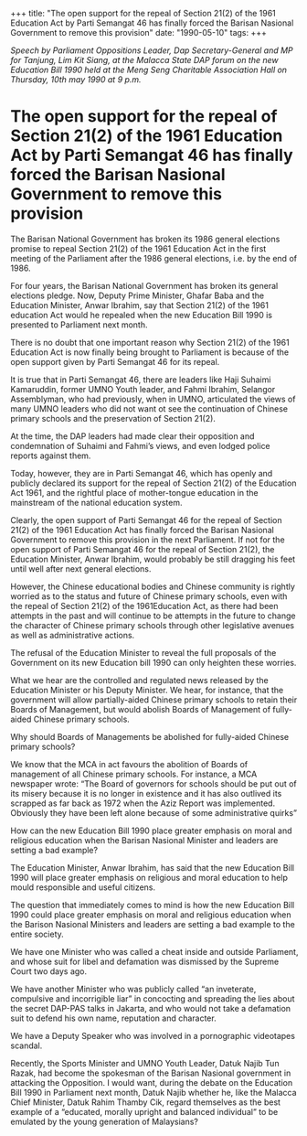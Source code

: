 +++ 
title: "The open support for the repeal of Section 21(2) of the 1961 Education Act by Parti Semangat 46 has finally forced the Barisan Nasional Government to remove this provision"
date: "1990-05-10"
tags:
+++

_Speech by Parliament Oppositions Leader, Dap Secretary-General and MP for Tanjung, Lim Kit Siang, at the Malacca State DAP forum on the new Education Bill 1990 held at the Meng Seng Charitable Association Hall on Thursday, 10th may 1990 at 9 p.m._

# The open support for the repeal of Section 21(2) of the 1961 Education Act by Parti Semangat 46 has finally forced the Barisan Nasional Government to remove this provision

The Barisan National Government has broken its 1986 general elections promise to repeal Section 21(2) of the 1961 Education Act in the first meeting of the Parliament after the 1986 general elections, i.e. by the end of 1986.</u>

For four years, the Barisan National Government has broken its general elections pledge. Now, Deputy Prime Minister, Ghafar Baba and the Education Minister, Anwar Ibrahim, say that Section 21(2) of the 1961 education Act would he repealed when the new Education Bill 1990 is presented to Parliament next month.

There is no doubt that one important reason why Section 21(2) of the 1961 Education Act is now finally being brought to Parliament is because of the open support given by Parti Semangat 46 for its repeal.

It is true that in Parti Semangat 46, there are leaders like Haji Suhaimi Kamaruddin, former UMNO Youth leader, and Fahmi Ibrahim, Selangor Assemblyman, who had previously, when in UMNO, articulated the views of many UMNO leaders who did not want ot see the continuation of Chinese primary schools and the preservation of Section 21(2).

At the time, the DAP leaders had made clear their opposition and condemnation of Suhaimi and Fahmi’s views, and even lodged police reports against them.

Today, however, they are in Parti Semangat 46, which has openly and publicly declared its support for the repeal of Section 21(2) of the Education Act 1961, and the rightful place of mother-tongue education in the mainstream of the national education system.

Clearly, the open support of Parti Semangat 46 for the repeal of Section 21(2) of the 1961 Education Act has finally forced the Barisan Nasional Government to remove this provision in the next Parliament. If not for the open support of Parti Semangat 46 for the repeal of Section 21(2), the Education Minister, Anwar Ibrahim, would probably be still dragging his feet until well after next general elections.

However, the Chinese educational bodies and Chinese community is rightly worried as to the status and future of Chinese primary schools, even with the repeal of Section 21(2) of the 1961Education Act, as there had been attempts in the past and will continue to be attempts in the future to change the character of Chinese primary schools through other legislative avenues as well as administrative actions.

The refusal of the Education Minister to reveal the full proposals of the Government on its new Education bill 1990 can only heighten these worries.

What we hear are the controlled and regulated news released by the Education Minister or his Deputy Minister. We hear, for instance, that the government will allow partially-aided Chinese primary schools to retain their Boards of Management, but would abolish Boards of Management of fully-aided Chinese primary schools.

Why should Boards of Managements be abolished for fully-aided Chinese primary schools?

We know that the MCA in act favours the abolition of Boards of management of all Chinese primary schools. For instance, a MCA newspaper wrote: “The Board of governors for schools should be put out of its misery because it is no longer in existence and it has also outlived its scrapped as far back as 1972 when the Aziz Report was implemented. Obviously they have been left alone because of some administrative quirks”

How can the new Education Bill 1990 place greater emphasis on moral and religious education when the Barisan Nasional Minister and leaders are setting a bad example?

The Education Minister, Anwar Ibrahim, has said that the new Education Bill 1990 will place greater emphasis on religious and moral education to help mould responsible and useful citizens.

The question that immediately comes to mind is how the new Education Bill 1990 could place greater emphasis on moral and religious education when the Barison Nasional Ministers and leaders are setting a bad example to the entire society.

We have one Minister who was called a cheat inside and outside Parliament, and whose suit for libel and defamation was dismissed by the Supreme Court two days ago.

We have another Minister who was publicly called “an inveterate, compulsive and incorrigible liar” in concocting and spreading the lies about the secret DAP-PAS talks in Jakarta, and who would not take a defamation suit to defend his own name, reputation and character.

We have a Deputy Speaker who was involved in a pornographic videotapes scandal.

Recently, the Sports Minister and UMNO Youth Leader, Datuk Najib Tun Razak, had become the spokesman of the Barisan Nasional government in attacking the Opposition. I would want, during the debate on the Education Bill 1990 in Parliament next month, Datuk Najib whether he, like the Malacca Chief Minister, Datuk Rahim Thamby Cik, regard themselves as the best example of a “educated, morally upright and balanced individual” to be emulated by the young generation of Malaysians?
 
